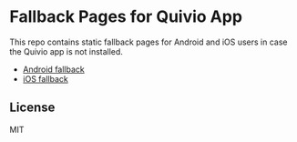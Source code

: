 # Fallback Pages for Quivio App

This repo contains static fallback pages for Android and iOS users in case the Quivio app is not installed.

- [Android fallback](https://shivam-sonnys.github.io/fallback-pages/android.html)
- [iOS fallback](https://shivam-sonnys.github.io/fallback-pages/ios.html)

## License
MIT
